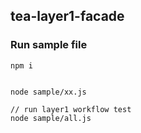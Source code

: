 ## tea-layer1-facade

### Run sample file
```
npm i


node sample/xx.js

// run layer1 workflow test
node sample/all.js
```
